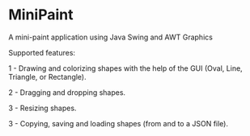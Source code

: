 # MiniPaint
A mini-paint application using Java Swing and AWT Graphics 

Supported features: 

1 - Drawing and colorizing shapes with the help of the GUI (Oval, Line, Triangle, or Rectangle).

2 - Dragging and dropping shapes.

3 - Resizing shapes. 

3 - Copying, saving and loading shapes (from and to a JSON file).
